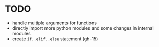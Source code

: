# TODO

- handle multiple arguments for functions
- directly import more python modules and some changes in internal modules
- create `if..elif..else` statement (gh-15)
